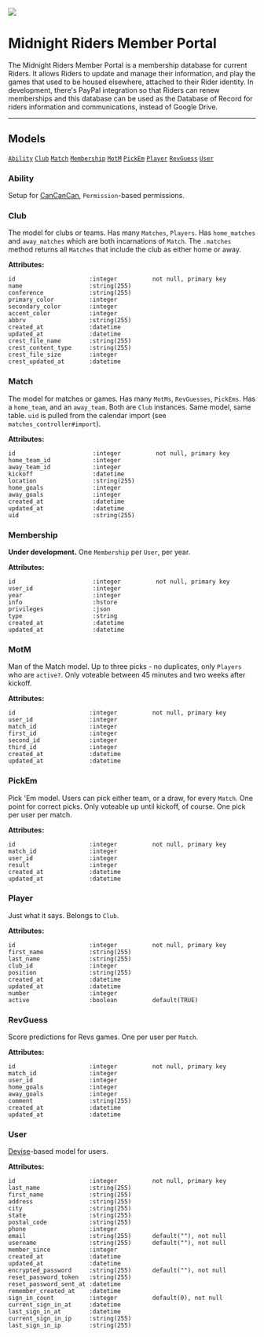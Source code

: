 ![](https://circleci.com/gh/MidnightRiders/MemberPortal.svg?style=shield)

# Midnight Riders Member Portal

The Midnight Riders Member Portal is a membership database for current Riders. It allows Riders
to update and manage their information, and play the games that used to be housed elsewhere, attached
to their Rider identity. In development, there's PayPal integration so that Riders can renew memberships
and this database can be used as the Database of Record for riders information and communications,
instead of Google Drive.

----

## Models

[`Ability`](#markdown-header-ability)
[`Club`](#markdown-header-club)
[`Match`](#markdown-header-match)
[`Membership`](#markdown-header-membership)
[`MotM`](#markdown-header-motm)
[`PickEm`](#markdown-header-pickem)
[`Player`](#markdown-header-player)
[`RevGuess`](#markdown-header-revguess)
[`User`](#markdown-header-user)

### Ability

Setup for [CanCanCan](https://github.com/CanCanCommunity/cancancan), `Permission`-based permissions.

### Club

The model for clubs or teams. Has many `Matches`, `Players`. Has `home_matches` and `away_matches`
which are both incarnations of `Match`. The `.matches` method returns all `Matches` that include
the club as either home or away.

**Attributes:**

    id                     :integer          not null, primary key
    name                   :string(255)
    conference             :string(255)
    primary_color          :integer
    secondary_color        :integer
    accent_color           :integer
    abbrv                  :string(255)
    created_at             :datetime
    updated_at             :datetime
    crest_file_name        :string(255)
    crest_content_type     :string(255)
    crest_file_size        :integer
    crest_updated_at       :datetime

### Match

The model for matches or games. Has many `MotMs`, `RevGuesses`, `PickEms`. Has a `home_team`,
and an `away_team`. Both are `Club` instances. Same model, same table. `uid` is pulled from
the calendar import (see `matches_controller#import`).

**Attributes:**

    id                      :integer          not null, primary key
    home_team_id            :integer
    away_team_id            :integer
    kickoff                 :datetime
    location                :string(255)
    home_goals              :integer
    away_goals              :integer
    created_at              :datetime
    updated_at              :datetime
    uid                     :string(255)

### Membership

**Under development.** One `Membership` per `User`, per year.

**Attributes:**

    id                      :integer          not null, primary key
    user_id                 :integer
    year                    :integer
    info                    :hstore
    privileges              :json
    type                    :string
    created_at              :datetime
    updated_at              :datetime

### MotM

Man of the Match model. Up to three picks - no duplicates, only `Players` who are `active?`.
Only voteable between 45 minutes and two weeks after kickoff. 

**Attributes:**

    id                     :integer          not null, primary key
    user_id                :integer
    match_id               :integer
    first_id               :integer
    second_id              :integer
    third_id               :integer
    created_at             :datetime
    updated_at             :datetime

### PickEm

Pick 'Em model. Users can pick either team, or a draw, for every `Match`. One point for correct
picks. Only voteable up until kickoff, of course. One pick per user per match.

**Attributes:**

    id                     :integer          not null, primary key
    match_id               :integer
    user_id                :integer
    result                 :integer
    created_at             :datetime
    updated_at             :datetime

### Player

Just what it says. Belongs to `Club`.

**Attributes:**

    id                     :integer          not null, primary key
    first_name             :string(255)
    last_name              :string(255)
    club_id                :integer
    position               :string(255)
    created_at             :datetime
    updated_at             :datetime
    number                 :integer
    active                 :boolean          default(TRUE)

### RevGuess

Score predictions for Revs games. One per user per `Match`.

**Attributes:**

    id                     :integer          not null, primary key
    match_id               :integer
    user_id                :integer
    home_goals             :integer
    away_goals             :integer
    comment                :string(255)
    created_at             :datetime
    updated_at             :datetime

### User

[Devise](https://github.com/plataformatec/devise)-based model for users.

**Attributes:**

    id                     :integer          not null, primary key
    last_name              :string(255)
    first_name             :string(255)
    address                :string(255)
    city                   :string(255)
    state                  :string(255)
    postal_code            :string(255)
    phone                  :integer
    email                  :string(255)      default(""), not null
    username               :string(255)      default(""), not null
    member_since           :integer
    created_at             :datetime
    updated_at             :datetime
    encrypted_password     :string(255)      default(""), not null
    reset_password_token   :string(255)
    reset_password_sent_at :datetime
    remember_created_at    :datetime
    sign_in_count          :integer          default(0), not null
    current_sign_in_at     :datetime
    last_sign_in_at        :datetime
    current_sign_in_ip     :string(255)
    last_sign_in_ip        :string(255)
